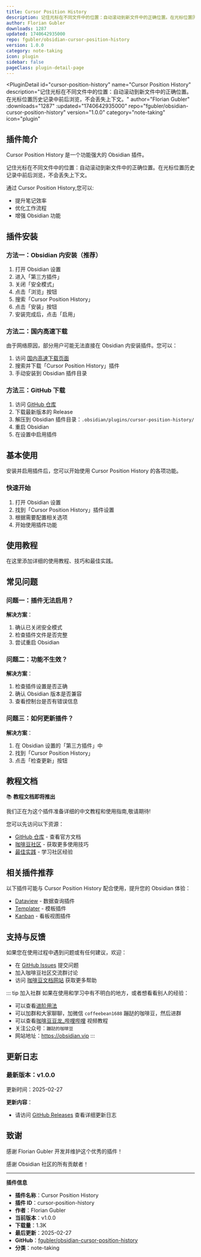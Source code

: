 ```yaml
---
title: Cursor Position History
description: 记住光标在不同文件中的位置：自动滚动到新文件中的正确位置。在光标位置历史记录中前后浏览，不会丢失上下文。
author: Florian Gubler
downloads: 1287
updated: 1740642935000
repo: fgubler/obsidian-cursor-position-history
version: 1.0.0
category: note-taking
icon: plugin
sidebar: false
pageClass: plugin-detail-page
---
```


<PluginDetail
  id="cursor-position-history"
  name="Cursor Position History"
  description="记住光标在不同文件中的位置：自动滚动到新文件中的正确位置。在光标位置历史记录中前后浏览，不会丢失上下文。"
  author="Florian Gubler"
  :downloads="1287"
  :updated="1740642935000"
  repo="fgubler/obsidian-cursor-position-history"
  version="1.0.0"
  category="note-taking"
  icon="plugin"
>

<!-- AUTO_GENERATED_START -->
## 插件简介

Cursor Position History 是一个功能强大的 Obsidian 插件。

记住光标在不同文件中的位置：自动滚动到新文件中的正确位置。在光标位置历史记录中前后浏览，不会丢失上下文。

通过 Cursor Position History,您可以:

- 提升笔记效率
- 优化工作流程
- 增强 Obsidian 功能

<!-- AUTO_GENERATED_END -->

<!-- AUTO_GENERATED_START -->
## 插件安装

### 方法一：Obsidian 内安装（推荐）

1. 打开 Obsidian 设置
2. 进入「第三方插件」
3. 关闭「安全模式」
4. 点击「浏览」按钮
5. 搜索「Cursor Position History」
6. 点击「安装」按钮
7. 安装完成后，点击「启用」

### 方法二：国内高速下载

由于网络原因，部分用户可能无法直接在 Obsidian 内安装插件。您可以：

1. 访问 [国内高速下载页面](/zh/documentation/obsidian-plugins-download.html)
2. 搜索并下载「Cursor Position History」插件
3. 手动安装到 Obsidian 插件目录

### 方法三：GitHub 下载

1. 访问 [GitHub 仓库](https://github.com/fgubler/obsidian-cursor-position-history)
2. 下载最新版本的 Release
3. 解压到 Obsidian 插件目录：`.obsidian/plugins/cursor-position-history/`
4. 重启 Obsidian
5. 在设置中启用插件

## 基本使用

安装并启用插件后，您可以开始使用 Cursor Position History 的各项功能。

### 快速开始

1. 打开 Obsidian 设置
2. 找到「Cursor Position History」插件设置
3. 根据需要配置相关选项
4. 开始使用插件功能

<!-- AUTO_GENERATED_END -->

<!-- CUSTOM_CONTENT_START:tutorial -->
## 使用教程

在这里添加详细的使用教程、技巧和最佳实践。

<!-- CUSTOM_CONTENT_END:tutorial -->

<!-- SHARED_CONTENT_START -->
## 常见问题

### 问题一：插件无法启用？

**解决方案**：
1. 确认已关闭安全模式
2. 检查插件文件是否完整
3. 尝试重启 Obsidian

### 问题二：功能不生效？

**解决方案**：
1. 检查插件设置是否正确
2. 确认 Obsidian 版本是否兼容
3. 查看控制台是否有错误信息

### 问题三：如何更新插件？

**解决方案**：
1. 在 Obsidian 设置的「第三方插件」中
2. 找到「Cursor Position History」
3. 点击「检查更新」按钮

## 教程文档

📚 **教程文档即将推出**

我们正在为这个插件准备详细的中文教程和使用指南,敬请期待!

您可以先访问以下资源：
- [GitHub 仓库](https://github.com/fgubler/obsidian-cursor-position-history) - 查看官方文档
- [咖啡豆社区](/zh/bases/) - 获取更多使用技巧
- [最佳实践](/zh/best-practices/) - 学习社区经验

## 相关插件推荐

以下插件可能与 Cursor Position History 配合使用，提升您的 Obsidian 体验：

- [Dataview](/zh/plugins/dataview.html) - 数据查询插件
- [Templater](/zh/plugins/templater-obsidian.html) - 模板插件
- [Kanban](/zh/plugins/obsidian-kanban.html) - 看板视图插件

## 支持与反馈

如果您在使用过程中遇到问题或有任何建议，欢迎：

- 在 [GitHub Issues](https://github.com/fgubler/obsidian-cursor-position-history/issues) 提交问题
- 加入咖啡豆社区交流群讨论
- 访问 [咖啡豆文档网站](https://obsidian.vip) 获取更多帮助

::: tip 加入社群
如果在使用和学习中有不明白的地方，或者想看看别人的经验：
- 可以查看[进阶用法](/zh/advanced)
- 可以加群和大家聊聊，加微信 `coffeebean1688` 蹦跶的咖啡豆，然后进群
- 可以查看[咖啡豆豆龙_哔哩哔哩](https://space.bilibili.com/618777356) 视频教程
- 关注公众号：`蹦跶的咖啡豆`
- 网站地址：https://obsidian.vip
:::
<!-- SHARED_CONTENT_END -->

<!-- AUTO_GENERATED_START -->
## 更新日志

### 最新版本：v1.0.0

更新时间：2025-02-27

**更新内容**：
- 请访问 [GitHub Releases](https://github.com/fgubler/obsidian-cursor-position-history/releases) 查看详细更新日志

## 致谢

感谢 Florian Gubler 开发并维护这个优秀的插件！

感谢 Obsidian 社区的所有贡献者！

---

**插件信息**
- **插件名称**：Cursor Position History
- **插件 ID**：cursor-position-history
- **作者**：Florian Gubler
- **当前版本**：v1.0.0
- **下载量**：1.3K
- **最后更新**：2025-02-27
- **GitHub**：[fgubler/obsidian-cursor-position-history](https://github.com/fgubler/obsidian-cursor-position-history)
- **分类**：note-taking
<!-- AUTO_GENERATED_END -->

</PluginDetail>

